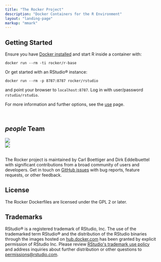 ```yaml
---
title: "The Rocker Project"
description: "Docker Containers for the R Environment"
layout: "landing-page"
markup: "mmark"
---
```



## <i class="fa fa-rocket"></i> Getting Started ##

Ensure you have [Docker installed](https://docs.docker.com/installation/) and start R inside a container with: 

```
docker run --rm -ti rocker/r-base
```

Or get started with an RStudio® instance:

```
docker run --rm -p 8787:8787 rocker/rstudio
```

and point your browser to `localhost:8787`.  Log in with user/password `rstudio/rstudio`.  

For more information and further options, see the [use](/use) page.


&nbsp;
<div class="section">
<h2> <i class="material-icons">people</i> Team </h2>
<div class = "row">
<div class="col-md-4 col-md-offset-2">
<a href="https://twitter.com/cboettig"><img class="img-circle img-raised img-responsive center-block" src="/img/cboettig.jpg"/></a>
</div>
<div class="col-md-4">
<a href="https://twitter.com/eddelbuettel"><img class="img-circle img-raised img-responsive center-block" src="/img/edd.jpg"/></a>
</div>
</div>
<br/>


The Rocker project is maintained by Carl Boettiger and Dirk Eddelbuettel with significant contributions from a broad community of users and developers. Get in touch on [GitHub issues](https://github.com/rocker-org/rocker/issues) with bug reports, feature requests, or other feedback. 

</div>



## <i class="fa fa-balance-scale"></i> License ##

The Rocker Dockerfiles are licensed under the GPL 2 or later.

##  <i class="fa fa-trademark"></i> Trademarks ##

RStudio® is a registered trademark of RStudio, Inc.  The use of the trademarked term RStudio® and the distribution of the RStudio binaries through the images hosted on [hub.docker.com](https://registry.hub.docker.com/) has been granted by explicit permission of RStudio Inc.  Please review [RStudio's trademark use policy](http://www.rstudio.com/about/trademark/) and address inquiries about further distribution or other questions to [permissions@rstudio.com](emailto:permissions@rstudio.com).



